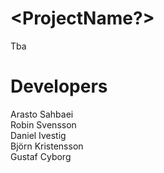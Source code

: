 # <ProjectName?>
Tba

# Developers
Arasto Sahbaei <br />
Robin Svensson <br />
Daniel Ivestig <br />
Björn Kristensson <br />
Gustaf Cyborg
